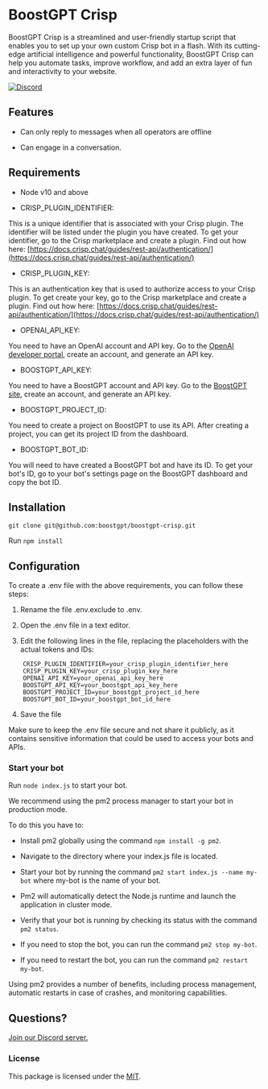 # BoostGPT Crisp

BoostGPT Crisp is a streamlined and user-friendly startup script that enables you to set up your own custom Crisp bot in a flash. With its cutting-edge artificial intelligence and powerful functionality, BoostGPT Crisp can help you automate tasks, improve workflow, and add an extra layer of fun and interactivity to your website.

<a href="https://discord.gg/FPTmDNjA"><img src="https://img.shields.io/discord/1100801013121822770?color=%bbccff&label=Discord" alt="Discord"></a>


## Features

- Can only reply to messages when all operators are offline

- Can engage in a conversation.


## Requirements

* Node v10 and above

* CRISP_PLUGIN_IDENTIFIER:

This is a unique identifier that is associated with your Crisp plugin. The identifier will be listed under the plugin you have created. To get your identifier, go to the Crisp marketplace and create a plugin. Find out how here: [https://docs.crisp.chat/guides/rest-api/authentication/](https://docs.crisp.chat/guides/rest-api/authentication/)

* CRISP_PLUGIN_KEY:

This is an authentication key that is used to authorize access to your Crisp plugin. To get create your key, go to the Crisp marketplace and create a plugin. Find out how here: [https://docs.crisp.chat/guides/rest-api/authentication/](https://docs.crisp.chat/guides/rest-api/authentication/)


* OPENAI_API_KEY:

You need to have an OpenAI account and API key.
Go to the [OpenAI developer portal](https://platform.openai.com/), create an account, and generate an API key.

* BOOSTGPT_API_KEY:

You need to have a BoostGPT account and API key.
Go to the [BoostGPT site](https://boostgpt.co), create an account, and generate an API key.

* BOOSTGPT_PROJECT_ID:

You need to create a project on BoostGPT to use its API.
After creating a project, you can get its project ID from the dashboard.

* BOOSTGPT_BOT_ID:

You will need to have created a BoostGPT bot and have its ID.
To get your bot's ID, go to your bot's settings page on the BoostGPT dashboard and copy the bot ID.



## Installation

`git clone git@github.com:boostgpt/boostgpt-crisp.git`

Run `npm install`

## Configuration

To create a .env file with the above requirements, you can follow these steps:

1. Rename the file .env.exclude to .env.

2. Open the .env file in a text editor.

3. Edit the following lines in the file, replacing the placeholders with the actual tokens and IDs:

```
    CRISP_PLUGIN_IDENTIFIER=your_crisp_plugin_identifier_here
    CRISP_PLUGIN_KEY=your_crisp_plugin_key_here
    OPENAI_API_KEY=your_openai_api_key_here
    BOOSTGPT_API_KEY=your_boostgpt_api_key_here
    BOOSTGPT_PROJECT_ID=your_boostgpt_project_id_here
    BOOSTGPT_BOT_ID=your_boostgpt_bot_id_here
```

4. Save the file

Make sure to keep the .env file secure and not share it publicly, as it contains sensitive information that could be used to access your bots and APIs.


### Start your bot

Run `node index.js` to start your bot. 

We recommend using the pm2 process manager to start your bot in production mode. 

To do this you have to:

- Install pm2 globally using the command `npm install -g pm2`.

- Navigate to the directory where your index.js file is located.

- Start your bot by running the command `pm2 start index.js --name my-bot` where my-bot is the name of your bot.

- Pm2 will automatically detect the Node.js runtime and launch the application in cluster mode.

- Verify that your bot is running by checking its status with the command `pm2 status`.

- If you need to stop the bot, you can run the command `pm2 stop my-bot`.

- If you need to restart the bot, you can run the command `pm2 restart my-bot`.

Using pm2 provides a number of benefits, including process management, automatic restarts in case of crashes, and monitoring capabilities.


## Questions?

[Join our Discord server.](https://discord.gg/KGhz5SnyXM)


### License

This package is licensed under the [MIT](https://github.com/boostgpt/boostgpt-crisp/blob/master/LICENSE).
